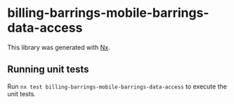 # billing-barrings-mobile-barrings-data-access

This library was generated with [Nx](https://nx.dev).

## Running unit tests

Run `nx test billing-barrings-mobile-barrings-data-access` to execute the unit tests.
